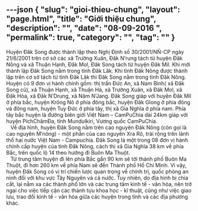 ---json
{
    "slug": "gioi-thieu-chung",
    "layout": "page.html",
    "title": "Giới thiệu chung",
    "description": "",
    "date": "08-09-2016 ",
    "permalink": true,
    "category": "",
    "tag": ""
}
---
<div>Huyện Đăk Song được thành lập theo Nghị Định số 30/2001/NÑ-CP ngày 21/6/2001 trên cơ sở các xã Trường Xuân, Đăk N’rung tách từ huyện Đăk Nông và xã Thuận Hạnh, Đăk Mol, Đăk Song tách từ huyện Đăk Mil. Khi mới thành lập Đăk Song nằm trong tỉnh Đăk Lăk. Khi tỉnh Đăk Nông được thành lập trên cơ sở tách từ tỉnh Đăk Lăk thì Đăk Song nằm trong tỉnh Đăk Nông. Huyện có 9 đơn vị hành chính gồm: thị trấn Đức An, xã Nam Bình( xã Đăk Song cũ), xã Thuận Hạnh, xã Thuận Hà, xã Trường Xuân, xã Đăk Mol, xã Đăk Hòa, xã Đăk N’Drung, xã Nâm N’Jang. Đăk Song giáp với huyện Đăk Mil ở phía bắc, huyện Krông Nô ở phía đông bắc, huyện Đăk Glong ở phía đông và đông nam, huyện Tuy Đức ở phía tây, thị xã Gia Nghĩa ở phía nam. Phía tây bắc huyện là đường biên giới Việt Nam – CamPuChia dài 24km giáp với huyện PíchChămĐa, tỉnh Mundulkiri, Vương quốc CamPuChia.</div><div>&nbsp; &nbsp;Về địa hình, huyện Đăk Song nằm trên cao nguyên Đăk Nông (còn gọi là cao nguyên M’nông) - một phần của cao nguyên Xra Rô, trải rộng trên lãnh thổ hai nước Việt Nam - Campuchia. Đăk Song là một trong 08 đơn vị hành chính cấp huyện của tỉnh Đăk Nông, cách thị xã Gia Nghĩa 38 km về phía Bắc, trên quốc lộ 14 theo hướng đi Buôn Ma Thuột.</div><div>&nbsp; &nbsp;Từ trung tâm huyện đi lên phía Bắc gần 90 km sẽ tới thành phố Buôn Ma Thuột, đi hơn 260 km về phía Nam sẽ đến Thành phố Hồ Chí Minh. Vì vậy, huyện Đăk Song có vị trí chiến lược quan trọng về chính trị, quốc phòng an ninh đối với khu vực Tây Nguyên và cả nước. Tuy nhiên, do địa hình bị chia cắt, lại nằm xa các thành phố lớn và các trung tâm kinh tế - văn hóa, nên trở ngại cho việc tiếp cận các thành tựu khoa học - kĩ thuật, cũng như việc giao lưu, trao đổi kinh tế - văn hóa giữa các huyện trong tỉnh và các địa phương khác.</div>